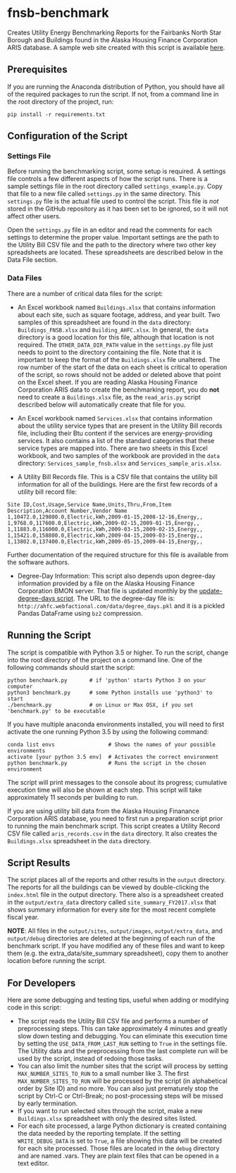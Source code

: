 # fnsb-benchmark
Creates Utility Energy Benchmarking Reports for the Fairbanks North Star Borough
and Buildings found in the Alaska Housing Finance Corporation ARIS database.  A
sample web site created with this script is available [here](http://benchmark.ahfc.webfactional.com/).

## Prerequisites
If you are running the Anaconda distribution of Python, you should have all of the
required packages to run the script.  If not, from a command line in the root
directory of the project, run:

    pip install -r requirements.txt
    
## Configuration of the Script

### Settings File

Before running the benchmarking script, some setup is required.  A settings file
controls a few different aspects of how the script runs.  There is a sample settings
file in the root directory called `settings_example.py`.  Copy that file to a new
file called `settings.py` in the same directory.  This `settings.py` file is the actual file used to control
the script.  This file is *not* stored in the GitHub repository as it has been set to be ignored, 
so it will not affect other users.

Open the `settings.py` file in an editor and read the comments for each settings
to determine the proper value.  Important settings are the path to the Utility Bill
CSV file and the path to the directory where two other key spreadsheets are located. 
These spreadsheets are described below in the Data File section.

### Data Files

There are a number of critical data files for the script:

* An Excel workbook named `Buildings.xlsx` that contains information about each site,
such as square footage, address, and year built.  Two samples of this
spreadsheet are found in the `data` directory: `Buildings_FNSB.xlsx` and `Building_AHFC.xlsx`.
In general, the `data` directory is a good location for this file, although that location
is not required.  The `OTHER_DATA_DIR_PATH` value in the `settings.py` file just needs to point
to the directory containing the file. Note that it is important to keep the format of the `Buildings.xlsx` 
file unaltered. The row number of the start of the data on each sheet is critical to operation of the script,
so rows should not be added or deleted above that point on the Excel sheet.  If you are
reading Alaska Housing Finance Corporation ARIS data to create the benchmarking report,
you do **not** need to create a `Buildings.xlsx` file, as the `read_aris.py` script
described below will automatically create that file for you.

* An Excel workbook named `Services.xlsx` that contains information about the utility
service types that are present in the Utility Bill records file, including their Btu content
if the services are energy-providing services.  It also contains a list of
the standard categories that these service types are mapped into.  There are two sheets in
this Excel workbook, and two samples of the workbook are provided in the `data` directory: 
`Services_sample_fnsb.xlsx` and `Services_sample_aris.xlsx`.

* A Utility Bill Records file. This is a CSV file that contains the utility
bill information for all of the buildings.  Here are the first few records of a
utility bill record file:

```
Site ID,Cost,Usage,Service Name,Units,Thru,From,Item Description,Account Number,Vendor Name
1,10472.0,129800.0,Electric,kWh,2009-01-15,2008-12-16,Energy,,
1,9768.0,117600.0,Electric,kWh,2009-02-15,2009-01-15,Energy,,
1,11883.0,116000.0,Electric,kWh,2009-03-15,2009-02-15,Energy,,
1,15421.0,158800.0,Electric,kWh,2009-04-15,2009-03-15,Energy,,
1,13802.0,137400.0,Electric,kWh,2009-05-15,2009-04-15,Energy,,
```

Further documentation of the required structure for this file is
available from the software authors.

* Degree-Day Information: This script also depends upon degree-day information provided by a file on the
Alaska Housing Finance Corporation BMON server.  That file is updated monthly
by the [update-degree-days script](https://github.com/alanmitchell/update-degree-days).
The URL to the degree-day file is:  `http://ahfc.webfactional.com/data/degree_days.pkl` and
it is a pickled Pandas DataFrame using `bz2` compression.

## Running the Script

The script is compatible with Python 3.5 or higher.  To run the script, change into the root directory of
the project on a command line.  One of the following commands should start the script:

    python benchmark.py       # if 'python' starts Python 3 on your computer
    python3 benchmark.py      # some Python installs use 'python3' to start
    ./benchmark.py            # on Linux or Max OSX, if you set 'benchmark.py' to be executable

If you have multiple anaconda environments installed, you will need to first activate the one running Python 3.5 by using the following command:

    conda list envs					# Shows the names of your possible environments
    activate [your python 3.5 env]	# Activates the correct environment
    python benchmark.py				# Runs the script in the chosen environment


The script will print messages to the console about its progress; cumulative execution time
will also be shown at each step.  This script will take approximately 11 seconds per building to run.

If you are using utility bill data from the Alaska Housing Finanance Corporation ARIS
database, you need to first run a preparation script prior to running the main benchmark 
script.  This script creates a Utility Record CSV file called `aris_records.csv` in the `data` directory.  It also creates the `Buildings.xlsx` spreadsheet in the `data`
directory.

## Script Results

The script places all of the reports and other results in the `output` directory.  The reports
for all the buildings can be viewed by double-clicking the `index.html` file in the output directory.  There also is a spreadsheet created in the `output/extra_data` directory called
`site_summary_FY2017.xlsx` that shows summary information for every site for the most recent
complete fiscal year.

**NOTE**: All files in the `output/sites`, `output/images`, `output/extra_data`, and `output/debug`
directories are deleted at the beginning of each run of the benchmark script.  If you have modified
any of these files and want to keep them (e.g. the extra_data/site_summary spreadsheet), copy them
to another location before running the script.

## For Developers

Here are some debugging and testing tips, useful when adding or modifying code in this script:

* The script reads the Utility Bill CSV file and performs a number of preprocessing steps. 
  This can take approximately 4 minutes and greatly slow down testing and debugging. 
  You can eliminate this execution time by setting the `USE_DATA_FROM_LAST_RUN` setting to 
  `True` in the settings file. The Utility data and the preprocessing from the last complete run 
  will be used by the script, instead of redoing those tasks.
* You can also limit the number sites that the script will process by setting
  `MAX_NUMBER_SITES_TO_RUN` to a small number like 3.  The first `MAX_NUMBER_SITES_TO_RUN` will be
  processed by the script (in alphabetical order by Site ID) and no more.  You can also just 
  prematurely stop the script by Ctrl-C or Ctrl-Break; no post-processing steps will be missed by
  early termination.
* If you want to run selected sites through the script, make a new `Buildings.xlsx` 
  spreadsheet with only the desired sites listed.
* For each site processed, a large Python dictionary is created containing the data needed by
  the reporting template.  If the setting `WRITE_DEBUG_DATA` is set to `True`, a file showing
  this data will be created for each site processed.  Those files are located in the `debug`
  directory and are named <Site ID>.vars.  They are plain text files that can be opened in a
  text editor.
